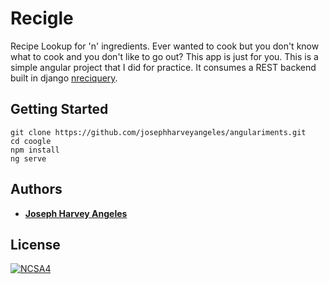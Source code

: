 # Recigle

Recipe Lookup for 'n' ingredients. Ever wanted to cook but you don't know what to cook and you don't like to go out? This app is just for you. This is a simple angular project that I did for practice. It consumes a REST backend built in django [nreciquery](https://github.com/josephharveyangeles/nreciquery/README.md).

## Getting Started

```
git clone https://github.com/josephharveyangeles/angulariments.git
cd coogle
npm install
ng serve
```

## Authors

* [**Joseph Harvey Angeles**](https://github.com/josephharveyangeles)
    
## License

[![NCSA4](https://licensebuttons.net/l/by-nc-sa/4.0/88x31.png)](http://creativecommons.org/licenses/by-nc-sa/4.0/)

